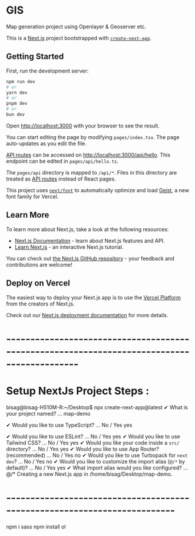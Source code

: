 # GIS
Map generation project using Openlayer &amp; Geoserver etc.

This is a [Next.js](https://nextjs.org) project bootstrapped with [`create-next-app`](https://nextjs.org/docs/pages/api-reference/create-next-app).

## Getting Started

First, run the development server:

```bash
npm run dev
# or
yarn dev
# or
pnpm dev
# or
bun dev
```

Open [http://localhost:3000](http://localhost:3000) with your browser to see the result.

You can start editing the page by modifying `pages/index.tsx`. The page auto-updates as you edit the file.

[API routes](https://nextjs.org/docs/pages/building-your-application/routing/api-routes) can be accessed on [http://localhost:3000/api/hello](http://localhost:3000/api/hello). This endpoint can be edited in `pages/api/hello.ts`.

The `pages/api` directory is mapped to `/api/*`. Files in this directory are treated as [API routes](https://nextjs.org/docs/pages/building-your-application/routing/api-routes) instead of React pages.

This project uses [`next/font`](https://nextjs.org/docs/pages/building-your-application/optimizing/fonts) to automatically optimize and load [Geist](https://vercel.com/font), a new font family for Vercel.

## Learn More

To learn more about Next.js, take a look at the following resources:

- [Next.js Documentation](https://nextjs.org/docs) - learn about Next.js features and API.
- [Learn Next.js](https://nextjs.org/learn-pages-router) - an interactive Next.js tutorial.

You can check out [the Next.js GitHub repository](https://github.com/vercel/next.js) - your feedback and contributions are welcome!

## Deploy on Vercel

The easiest way to deploy your Next.js app is to use the [Vercel Platform](https://vercel.com/new?utm_medium=default-template&filter=next.js&utm_source=create-next-app&utm_campaign=create-next-app-readme) from the creators of Next.js.

Check out our [Next.js deployment documentation](https://nextjs.org/docs/pages/building-your-application/deploying) for more details.


# -------------------------------------------------------------------------------------------

# Setup NextJs Project Steps :

bisag@bisag-H510M-R:~/Desktop$ 
npx create-next-app@latest
✔ What is your project named? … map-demo

✔ Would you like to use TypeScript? … No / Yes yes

✔ Would you like to use ESLint? … No / Yes yes
✔ Would you like to use Tailwind CSS? … No / Yes yes
✔ Would you like your code inside a `src/` directory? … No / Yes yes
✔ Would you like to use App Router? (recommended) … No / Yes no
✔ Would you like to use Turbopack for `next dev`? … No / Yes no
✔ Would you like to customize the import alias (`@/*` by default)? … No / Yes yes
✔ What import alias would you like configured? … @/*
Creating a new Next.js app in /home/bisag/Desktop/map-demo.

# -------------------------------------------------------------------------
npm i sass
npm install ol


